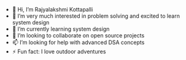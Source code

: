 - 👋 Hi, I’m Rajyalakshmi Kottapalli
- 👀 I’m very much interested in problem solving and excited to learn system design
- 🌱 I’m currently learning system design
- 💞️ I’m looking to collaborate on open source projects
- 📫 I’m looking for help with advanced DSA concepts
- ⚡ Fun fact: I love outdoor adventures

<!---
kottapalliRajyalakshmi/kottapalliRajyalakshmi is a ✨ special ✨ repository because its `README.md` (this file) appears on your GitHub profile.
You can click the Preview link to take a look at your changes.
--->
